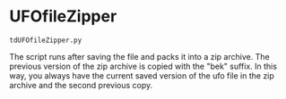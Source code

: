 # UFOfileZipper
`tdUFOfileZipper.py`

The script runs after saving the file and packs it into a zip archive. The previous version of the zip archive is copied with the "bek" suffix. In this way, you always have the current saved version of the ufo file in the zip archive and the second previous copy.